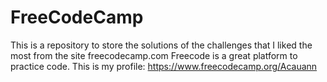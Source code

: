# FreeCodeCamp

This is a repository to store the solutions of the challenges that I liked the most from the site freecodecamp.com
Freecode is a great platform to practice code. This is my profile: https://www.freecodecamp.org/Acauann
